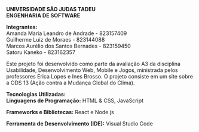 **UNIVERSIDADE SÃO JUDAS TADEU  
ENGENHARIA DE SOFTWARE**

**Integrantes:**  
Amanda Maria Leandro de Andrade - 823157409  
Guilherme Luiz de Moraes - 823144088  
Marcos Aurélio dos Santos Bernades - 823159450  
Satoru Kaneko - 823162357

Este projeto foi desenvolvido como parte da avaliação A3 da disciplina Usabilidade, Desenvolvimento Web, Mobile e Jogos, ministrada pelos professores Erica Lopes e Ines Brosso. O projeto consiste em um site sobre a ODS 13 (Ação contra a Mudança Global do Clima).

**Tecnologias Utilizadas:**  
**Linguagens de Programação:** HTML & CSS, JavaScript

**Frameworks e Bibliotecas:** React e Node.js  

**Ferramenta de Desenvolvimento (IDE):** Visual Studio Code
